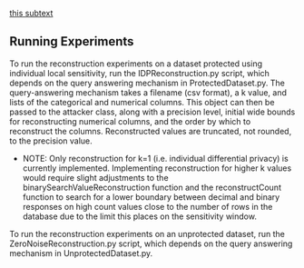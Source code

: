 [this subtext](Assignment_00010)


## Running Experiments
To run the reconstruction experiments on a dataset protected using individual local sensitivity, run the IDPReconstruction.py script, which depends on the query answering mechanism in ProtectedDataset.py. The query-answering mechanism takes a filename (csv format), a k value, and lists of the categorical and numerical columns. This object can then be passed to the attacker class, along with a precision level, initial wide bounds for reconstructing numerical columns, and the order by which to reconstruct the columns. Reconstructed values are truncated, not rounded, to the precision value.

- NOTE: Only reconstruction for k=1 (i.e. individual differential privacy) is currently implemented. Implementing reconstruction for higher k values would require slight adjustments to the binarySearchValueReconstruction function and the reconstructCount function to search for a lower boundary between decimal and binary responses on high count values close to the number of rows in the database due to the limit this places on the sensitivity window.

To run the reconstruction experiments on an unprotected dataset, run the ZeroNoiseReconstruction.py script, which depends on the query answering mechanism in UnprotectedDataset.py.